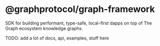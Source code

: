 # @graphprotocol/graph-framework

SDK for building performant, type-safe, local-first dapps on top of The Graph ecosystem knowledge graphs.

TODO: add a lot of docs, api, examples, stuff here